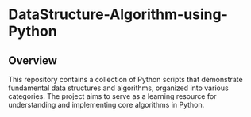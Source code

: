 # DataStructure-Algorithm-using-Python

## Overview

This repository contains a collection of Python scripts that demonstrate fundamental data structures and algorithms, organized into various categories. The project aims to serve as a learning resource for understanding and implementing core algorithms in Python.
